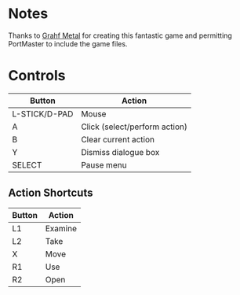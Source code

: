 # Notes

Thanks to [Grahf Metal](https://grahfmetal.itch.io) for creating this fantastic game and permitting PortMaster to include the game files.


# Controls

| Button        | Action                        |
| ------------- | ----------------------------- |
| L-STICK/D-PAD | Mouse                         |
| A             | Click (select/perform action) |
| B             | Clear current action          |
| Y             | Dismiss dialogue box          |
| SELECT        | Pause menu                    |

## Action Shortcuts

| Button | Action  |
| ------ | ------- |
| L1     | Examine |
| L2     | Take    |
| X      | Move    |
| R1     | Use     |
| R2     | Open    |

